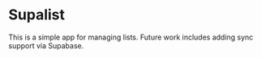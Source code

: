 # Supalist

This is a simple app for managing lists. Future work includes adding sync support via Supabase.